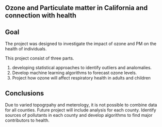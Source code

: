 ## Ozone and Particulate matter in California and connection with health
## Goal
The project was designed to investigate the impact of ozone and PM on the health of individuals.

This project consist of three parts.
1. developing statistical approaches to identify outliers and analomalies.
2. Develop machine learning algorithms to forecast ozone levels.
3. Project how ozone will affect respiratory health in adults and children
## Conclusions 
Due to varied topogrpahy and meterology, it is not possible to combine data for all counties. 
Future project will include analysis for each county.
Identify sources of pollutants in each county and develop algorithms to find major contributors to health.
